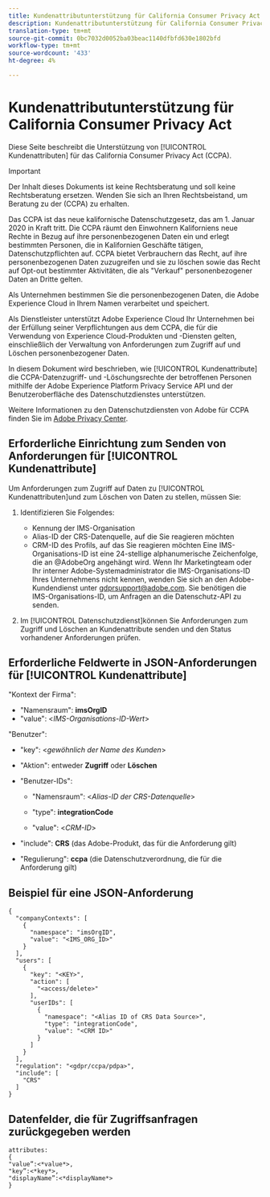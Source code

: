```yaml
---
title: Kundenattributunterstützung für California Consumer Privacy Act
description: Kundenattributunterstützung für California Consumer Privacy Act
translation-type: tm+mt
source-git-commit: 0bc7032d0052ba03beac1140dfbfd630e1802bfd
workflow-type: tm+mt
source-wordcount: '433'
ht-degree: 4%

---
```



# Kundenattributunterstützung für California Consumer Privacy Act

Diese Seite beschreibt die Unterstützung von [!UICONTROL Kundenattributen] für das California Consumer Privacy Act (CCPA).

>[!IMPORTANT]
>
>Der Inhalt dieses Dokuments ist keine Rechtsberatung und soll keine Rechtsberatung ersetzen. Wenden Sie sich an Ihren Rechtsbeistand, um Beratung zu der (CCPA) zu erhalten.

Das CCPA ist das neue kalifornische Datenschutzgesetz, das am 1. Januar 2020 in Kraft tritt. Die CCPA räumt den Einwohnern Kaliforniens neue Rechte in Bezug auf ihre personenbezogenen Daten ein und erlegt bestimmten Personen, die in Kalifornien Geschäfte tätigen, Datenschutzpflichten auf. CCPA bietet Verbrauchern das Recht, auf ihre personenbezogenen Daten zuzugreifen und sie zu löschen sowie das Recht auf Opt-out bestimmter Aktivitäten, die als &quot;Verkauf&quot; personenbezogener Daten an Dritte gelten.

Als Unternehmen bestimmen Sie die personenbezogenen Daten, die Adobe Experience Cloud in Ihrem Namen verarbeitet und speichert.

Als Dienstleister unterstützt Adobe Experience Cloud Ihr Unternehmen bei der Erfüllung seiner Verpflichtungen aus dem CCPA, die für die Verwendung von Experience Cloud-Produkten und -Diensten gelten, einschließlich der Verwaltung von Anforderungen zum Zugriff auf und Löschen personenbezogener Daten.

In diesem Dokument wird beschrieben, wie [!UICONTROL Kundenattribute] die CCPA-Datenzugriff- und -Löschungsrechte der betroffenen Personen mithilfe der Adobe Experience Platform Privacy Service API und der Benutzeroberfläche des Datenschutzdienstes unterstützen.

Weitere Informationen zu den Datenschutzdiensten von Adobe für CCPA finden Sie im [Adobe Privacy Center](https://www.adobe.com/privacy/ccpa.html).

## Erforderliche Einrichtung zum Senden von Anforderungen für [!UICONTROL Kundenattribute]

Um Anforderungen zum Zugriff auf Daten zu [!UICONTROL Kundenattributen]und zum Löschen von Daten zu stellen, müssen Sie:

1. Identifizieren Sie Folgendes:

   * Kennung der IMS-Organisation
   * Alias-ID der CRS-Datenquelle, auf die Sie reagieren möchten
   * CRM-ID des Profils, auf das Sie reagieren möchten
   Eine IMS-Organisations-ID ist eine 24-stellige alphanumerische Zeichenfolge, die an @AdobeOrg angehängt wird. Wenn Ihr Marketingteam oder Ihr interner Adobe-Systemadministrator die IMS-Organisations-ID Ihres Unternehmens nicht kennen, wenden Sie sich an den Adobe-Kundendienst unter gdprsupport@adobe.com. Sie benötigen die IMS-Organisations-ID, um Anfragen an die Datenschutz-API zu senden.

1. Im [!UICONTROL Datenschutzdienst]können Sie Anforderungen zum Zugriff und Löschen an Kundenattribute senden und den Status vorhandener Anforderungen prüfen.

## Erforderliche Feldwerte in JSON-Anforderungen für [!UICONTROL Kundenattribute]

&quot;Kontext der Firma&quot;:

* &quot;Namensraum&quot;: **imsOrgID**
* &quot;value&quot;: &lt;*IMS-Organisations-ID-Wert*>

&quot;Benutzer&quot;:

* &quot;key&quot;: &lt;*gewöhnlich der Name des Kunden*>

* &quot;Aktion&quot;: entweder **Zugriff** oder **Löschen**

* &quot;Benutzer-IDs&quot;:

   * &quot;Namensraum&quot;: &lt;*Alias-ID der CRS-Datenquelle*>

   * &quot;type&quot;: **integrationCode**

   * &quot;value&quot;: &lt;*CRM-ID*>

* &quot;include&quot;: **CRS** (das Adobe-Produkt, das für die Anforderung gilt)

* &quot;Regulierung&quot;: **ccpa** (die Datenschutzverordnung, die für die Anforderung gilt)

## Beispiel für eine JSON-Anforderung

```
{
  "companyContexts": [
    {
      "namespace": "imsOrgID",
      "value": "<IMS_ORG_ID>"
    }
  ],
  "users": [
    {
      "key": "<KEY>",
      "action": [
        "<access/delete>"
      ],
      "userIDs": [
        {
          "namespace": "<Alias ID of CRS Data Source>",
          "type": "integrationCode",
          "value": "<CRM ID>"
        }
      ]
    }
  ],
  "regulation": "<gdpr/ccpa/pdpa>",
  "include": [
    "CRS"
  ]
}
```

## Datenfelder, die für Zugriffsanfragen zurückgegeben werden

```
attributes:
{
"value”:<*value*>,
"key”:<*key*>,
"displayName”:<*displayName*>
}
```
